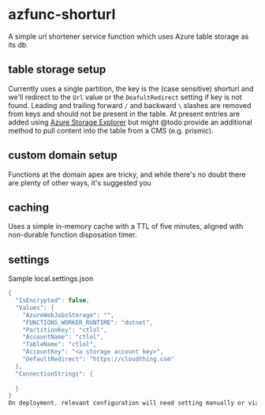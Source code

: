# azfunc-shorturl
A simple url shortener service function which uses Azure table storage as its db.

## table storage setup
Currently uses a single partition, the key is the (case sensitive) shorturl and we'll redirect to the `Url` value or the `DeafultRedirect` setting if key is not found. Leading and trailing forward `/` and backward `\` slashes are removed from keys and should not be present in the table. At present entries are added using [Azure Storage Explorer](https://azure.microsoft.com/en-gb/features/storage-explorer) but might @todo provide an additional method to pull content into the table from a CMS (e.g. prismic).

## custom domain setup
Functions at the domain apex are tricky, and while there's no doubt there are plenty of other ways, it's suggested you 

## caching
Uses a simple in-memory cache with a TTL of five minutes, aligned with non-durable function disposation timer.

## settings
Sample local.settings.json

``` csharp
{
  "IsEncrypted": false,
  "Values": {
    "AzureWebJobsStorage": "",
    "FUNCTIONS_WORKER_RUNTIME": "dotnet",
    "PartitionKey": "ctlol",
    "AccountName": "ctlol",
    "TableName": "ctlol",
    "AccountKey": "<a storage account key>",
    "DefaultRedirect": "https://cloudthing.com"
  },
  "ConnectionStrings": {
    
  }
}
On deployment, relevant configuration will need setting manually or via an ARM template.
```
